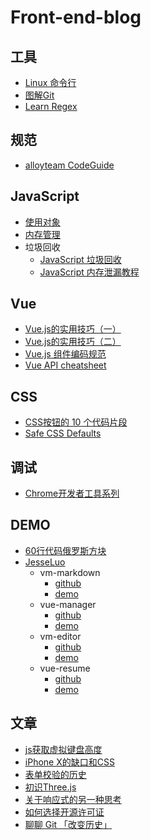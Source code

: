 # Front-end-blog
## 工具
  - [Linux 命令行](http://billie66.github.io/TLCL/index.html)
  - [图解Git](https://marklodato.github.io/visual-git-guide/index-zh-cn.html)
  - [Learn Regex](https://github.com/zeeshanu/learn-regex)

## 规范
  - [alloyteam CodeGuide](http://alloyteam.github.io/CodeGuide/)

## JavaScript
  - [使用对象](https://developer.mozilla.org/zh-CN/docs/Web/JavaScript/Guide/Working_with_Objects)
  - [内存管理](https://developer.mozilla.org/zh-CN/docs/Web/JavaScript/Memory_Management)
  - 垃圾回收
    - [JavaScript 垃圾回收](https://segmentfault.com/a/1190000007616791)
    - [JavaScript 内存泄漏教程](http://www.ruanyifeng.com/blog/2017/04/memory-leak.html)

## Vue
  - [Vue.js的实用技巧（一）](https://zhuanlan.zhihu.com/p/25589193)
  - [Vue.js的实用技巧（二）](https://zhuanlan.zhihu.com/p/25623356)
  - [Vue.js 组件编码规范](https://pablohpsilva.github.io/vuejs-component-style-guide/#/chinese)
  - [Vue API cheatsheet](https://vuejs-tips.github.io/cheatsheet/)

## CSS
  - [CSS按钮的 10 个代码片段](https://zhuanlan.zhihu.com/p/25597059)
  - [Safe CSS Defaults](http://nimbupani.com/safe-css-defaults.html)

## 调试
  - [Chrome开发者工具系列](http://www.cnblogs.com/constantince/category/712675.html)

## DEMO
  - [60行代码俄罗斯方块](http://bbs.csdn.net/topics/390427122)
  - [JesseLuo](https://github.com/luosijie)
    - vm-markdown
      - [github](https://github.com/luosijie/vm-markdown)
      - [demo](https://luosijie.github.io/vm-markdown/)
    - vue-manager
      - [github](https://github.com/luosijie/vue-manager)
      - [demo](https://luosijie.github.io/vue-manager/)
    - vm-editor
      - [github](https://github.com/luosijie/vm-editor)
      - [demo](https://luosijie.github.io/vm-editor/)
    - vue-resume
      - [github](https://github.com/luosijie/vue-resume)
      - [demo](https://luosijie.github.io/vue-resume/)

## 文章
  - [js获取虚拟键盘高度](https://segmentfault.com/a/1190000010693229)
  - [iPhone X的缺口和CSS](https://www.w3cplus.com/css/the-notch-and-css.html)
  - [表单校验的历史](https://zhuanlan.zhihu.com/p/28323080)
  - [初识Three.js](https://zhuanlan.zhihu.com/p/27296011)
  - [关于响应式的另一种思考](https://zhuanlan.zhihu.com/p/27258076)
  - [如何选择开源许可证](http://www.ruanyifeng.com/blog/2011/05/how_to_choose_free_software_licenses.html)
  - [聊聊 Git 「改变历史」](https://zhuanlan.zhihu.com/p/29497618)
